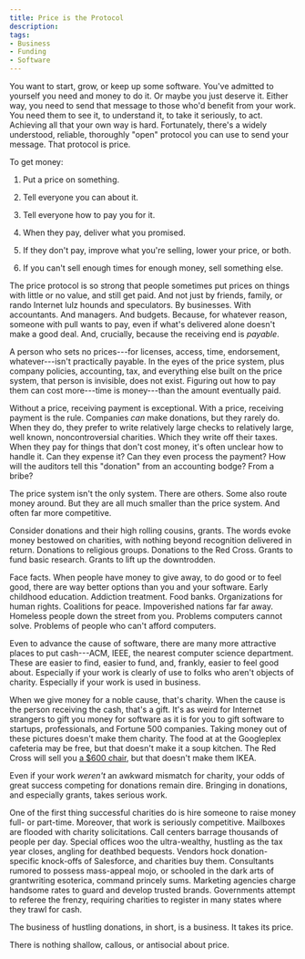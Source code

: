 ```yaml
---
title: Price is the Protocol
description:
tags:
- Business
- Funding
- Software
---
```


You want to start, grow, or keep up some software.  You've admitted to yourself you need and money to do it.  Or maybe you just deserve it.  Either way, you need to send that message to those who'd benefit from your work.  You need them to see it, to understand it, to take it seriously, to act.  Achieving all that your own way is hard.  Fortunately, there's a widely understood, reliable, thoroughly "open" protocol you can use to send your message.  That protocol is price.

To get money:

1.  Put a price on something.

2.  Tell everyone you can about it.

3.  Tell everyone how to pay you for it.

4.  When they pay, deliver what you promised.

5.  If they don't pay, improve what you're selling, lower your price, or both.

6.  If you can't sell enough times for enough money, sell something else.

The price protocol is so strong that people sometimes put prices on things with little or no value, and still get paid.  And not just by friends, family, or rando Internet lulz hounds and speculators.  By businesses.  With accountants.  And managers.  And budgets.  Because, for whatever reason, someone with pull wants to pay, even if what's delivered alone doesn't make a good deal.  And, crucially, because the receiving end is _payable_.

A person who sets no prices---for licenses, access, time, endorsement, whatever---isn't practically payable.  In the eyes of the price system, plus company policies, accounting, tax, and everything else built on the price system, that person is invisible, does not exist.  Figuring out how to pay them can cost more---time is money---than the amount eventually paid.

Without a price, receiving payment is exceptional.  With a price, receiving payment is the rule.  Companies _can_ make donations, but they rarely do.  When they do, they prefer to write relatively large checks to relatively large, well known, noncontroversial charities.  Which they write off their taxes.  When they pay for things that don't cost money, it's often unclear how to handle it.  Can they expense it?  Can they even process the payment?  How will the auditors tell this "donation" from an accounting bodge?  From a bribe?

The price system isn't the only system.  There are others.  Some also route money around.  But they are all much smaller than the price system.  And often far more competitive.

Consider donations and their high rolling cousins, grants.  The words evoke money bestowed on charities, with nothing beyond recognition delivered in return.  Donations to religious groups.  Donations to the Red Cross.  Grants to fund basic research.  Grants to lift up the downtrodden.

Face facts.  When people have money to give away, to do good or to feel good, there are way better options than you and your software.  Early childhood education.  Addiction treatment.  Food banks.  Organizations for human rights.  Coalitions for peace.  Impoverished nations far far away.  Homeless people down the street from you.  Problems computers cannot solve.  Problems of people who can't afford computers.

Even to advance the cause of software, there are many more attractive places to put cash---ACM, IEEE, the nearest computer science department.  These are easier to find, easier to fund, and, frankly, easier to feel good about.  Especially if your work is clearly of use to folks who aren't objects of charity.  Especially if your work is used in business.

When we give money for a noble cause, that's charity.  When the cause is the person receiving the cash, that's a gift.  It's as weird for Internet strangers to gift you money for software as it is for you to gift software to startups, professionals, and Fortune 500 companies.  Taking money out of these pictures doesn't make them charity.  The food at at the Googleplex cafeteria may be free, but that doesn't make it a soup kitchen.  The Red Cross will sell you [a $600 chair](https://www.redcross.org/store/lg-500-plastic-lifeguard-chair/760046.html), but that doesn't make them IKEA.

Even if your work _weren't_ an awkward mismatch for charity, your odds of great success competing for donations remain dire.  Bringing in donations, and especially grants, takes serious work.

One of the first thing successful charities do is hire someone to raise money full- or part-time.  Moreover, that work is seriously competitive.  Mailboxes are flooded with charity solicitations.  Call centers barrage thousands of people per day.  Special offices woo the ultra-wealthy, hustling as the tax year closes, angling for deathbed bequests.  Vendors hock donation-specific knock-offs of Salesforce, and charities buy them.  Consultants rumored to possess mass-appeal mojo, or schooled in the dark arts of grantwriting esoterica, command princely sums.  Marketing agencies charge handsome rates to guard and develop trusted brands.  Governments attempt to referee the frenzy, requiring charities to register in many states where they trawl for cash.

The business of hustling donations, in short, is a business.  It takes its price.

There is nothing shallow, callous, or antisocial about price.
